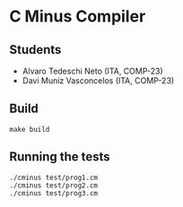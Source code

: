 # C Minus Compiler

## Students

  - Alvaro Tedeschi Neto (ITA, COMP-23)
  - Davi Muniz Vasconcelos (ITA, COMP-23)

## Build
```
make build
```

## Running the tests
```
./cminus test/prog1.cm
./cminus test/prog2.cm
./cminus test/prog3.cm
```